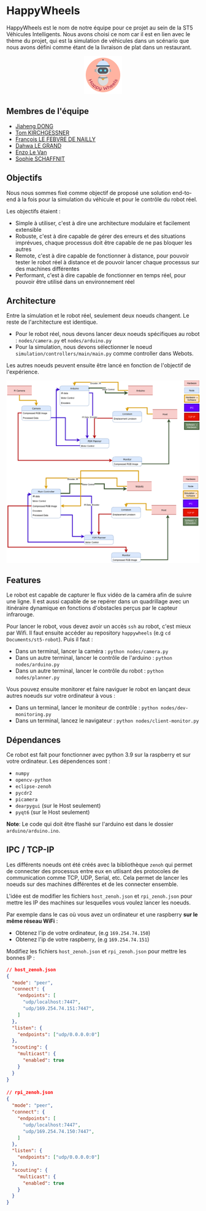 # HappyWheels

HappyWheels est le nom de notre équipe pour ce projet au sein de la ST5 Véhicules Intelligents. Nous avons choisi ce nom car il est en lien avec le thème du projet,
qui est la simulation de véhicules dans un scénario que nous avons défini comme étant de la livraison de plat dans un restaurant.

<center><img src="docs/src/logo_happy_wheels.png" alt="HappyWheels Logo"/></center>

## Membres de l'équipe

- [Jiaheng DONG]()
- [Tom KIRCHGESSNER]()
- [François LE FEBVRE DE NAILLY]()
- [Dahwa LE GRAND]()
- [Enzo Le Van](https://github.com/Hennzau)
- [Sophie SCHAFFNIT]()


## Objectifs

Nous nous sommes fixé comme objectif de proposé une solution end-to-end à la fois pour la simulation du véhicule et pour le contrôle du robot réel.

Les objectifs étaient :
- Simple à utiliser, c'est à dire une architecture modulaire et facilement extensible
- Robuste, c'est à dire capable de gérer des erreurs et des situations imprévues, chaque processus doit être capable de ne pas bloquer les autres
- Remote, c'est à dire capable de fonctionner à distance, pour pouvoir tester le robot réel à distance et de pouvoir lancer chaque processus sur des machines différentes
- Performant, c'est à dire capable de fonctionner en temps réel, pour pouvoir être utilisé dans un environnement réel

## Architecture

Entre la simulation et le robot réel, seulement deux noeuds changent. Le reste de l'architecture est identique.

- Pour le robot réel, nous devons lancer deux noeuds spécifiques au robot : `nodes/camera.py` et `nodes/arduino.py`
- Pour la simulation, nous devons sélectionner le noeud `simulation/controllers/main/main.py` comme controller dans Webots.

Les autres noeuds peuvent ensuite être lancé en fonction de l'objectif de l'expérience.

![Architecture](docs/src/happywheels.drawio.png)

## Features

Le robot est capable de capturer le flux vidéo de la caméra afin de suivre une ligne. Il est aussi capable de se repérer dans un quadrillage avec
un itinéraire dynamique en fonctions d'obstacles perçus par le capteur infrarouge.

Pour lancer le robot, vous devez avoir un accès `ssh` au robot, c'est mieux par Wifi. Il faut ensuite accéder au repository `happywheels` (e.g `cd Documents/st5-robot`).
Puis il faut :

- Dans un terminal, lancer la caméra : `python nodes/camera.py`
- Dans un autre terminal, lancer le contrôle de l'arduino : `python nodes/arduino.py`
- Dans un autre terminal, lancer le contrôle du robot : `python nodes/planner.py`

Vous pouvez ensuite monitorer et faire naviguer le robot en lançant deux autres noeuds sur votre ordinateur à vous :

- Dans un terminal, lancer le moniteur de contrôle : `python nodes/dev-monitoring.py`
- Dans un terminal, lancez le navigateur : `python nodes/client-monitor.py`

## Dépendances

Ce robot est fait pour fonctionner avec python 3.9 sur la raspberry et sur votre ordinateur. Les dépendences sont :

- `numpy`
- `opencv-python`
- `eclipse-zenoh`
- `pycdr2`
- `picamera`
- `dearpygui` (sur le Host seulement)
- `pyqt6` (sur le Host seulement)

**Note**: Le code qui doit être flashé sur l'arduino est dans le dossier `arduino/arduino.ino`.

## IPC / TCP-IP

Les différents noeuds ont été créés avec la bibliothèque `zenoh` qui permet de connecter des processus entre eux en utlisant des protocoles de communication
comme TCP, UDP, Serial, etc. Cela permet de lancer les noeuds sur des machines différentes et de les connecter ensemble.

L'idée est de modifier les fichiers `host_zenoh.json` et `rpi_zenoh.json` pour mettre les IP des machines sur lesquelles vous voulez lancer les noeuds.

Par exemple dans le cas où vous avez un ordinateur et une raspberry **sur le même réseau WiFi** :

- Obtenez l'ip de votre ordinateur, (e.g `169.254.74.150`)
- Obtenez l'ip de votre raspberry, (e.g `169.254.74.151`)

Modifiez les fichiers `host_zenoh.json` et `rpi_zenoh.json` pour mettre les bonnes IP :

```json
// host_zenoh.json
{
  "mode": "peer",
  "connect": {
    "endpoints": [
      "udp/localhost:7447",
      "udp/169.254.74.151:7447",
    ]
  },
  "listen": {
    "endpoints": ["udp/0.0.0.0:0"]
  },
  "scouting": {
    "multicast": {
      "enabled": true
    }
  }
}

// rpi_zenoh.json
{
  "mode": "peer",
  "connect": {
    "endpoints": [
      "udp/localhost:7447",
      "udp/169.254.74.150:7447",
    ]
  },
  "listen": {
    "endpoints": ["udp/0.0.0.0:0"]
  },
  "scouting": {
    "multicast": {
      "enabled": true
    }
  }
}
```
